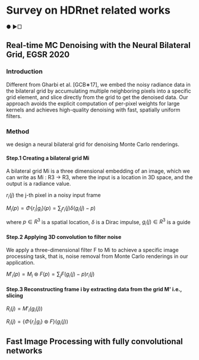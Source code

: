 # Survey on HDRnet related works
● ▶□
## Real-time MC Denoising with the Neural Bilateral Grid, EGSR 2020

### Introduction

Different from Gharbi et al. [GCB∗17], we embed the noisy radiance data in the bilateral grid by accumulating multiple neighboring pixels into a specific grid element, and slice directly from the grid to get the denoised data. 
Our approach avoids the explicit computation of per-pixel weights for large kernels and achieves high-quality denoising with fast, spatially uniform filters.

### Method

we design a neural bilateral grid for denoising Monte Carlo renderings.

#### Step.1 Creating a bilateral grid Mi

A bilateral grid Mi is a three dimensional embedding of an image, which we can write as Mi : R3 → R3, where the input is a location in 3D space, and the output is a radiance value.

$r_i(j)$ the j-th pixel in a noisy input frame

$M_i(p) = \Phi \{r_i | g_i\}(p) = \sum_j r_i(j) \delta (g_i (j) - p)$

where $p \in R^3$ is a spatial location,
$\delta$ is a Dirac impulse,
$g_i(j) \in R^3$ is a guide

#### Step.2 Applying 3D convolution to filter noise

We apply a three-dimensional filter F to Mi to achieve a specific image processing task, that is, noise removal from Monte Carlo renderings in our application.

$M'_i(p) = M_i \circledast F(p) = \sum_j F(g_i(j) - p) r_i(j)$

#### Step.3 Reconstructing frame i by extracting data from the grid M' i.e., slicing

$R_i(j) = M'_i(g_i(j))$

$R_i(j) = \{ \Phi \{r_i | g_i \} \circledast F \} (g_i (j))$




## Fast Image Processing with fully convolutional networks
